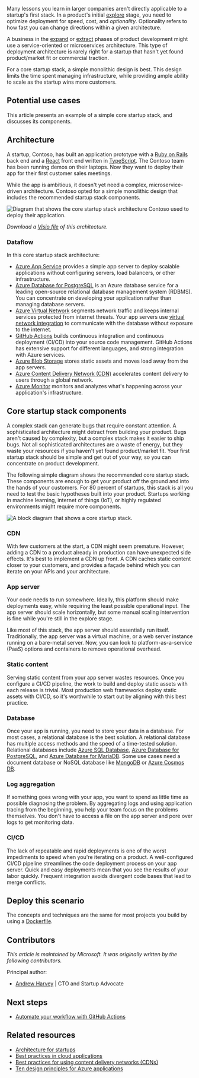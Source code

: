 Many lessons you learn in larger companies aren't directly applicable to a startup's first stack. In a product's initial [explore](../../guide/startups/startup-architecture.md#explore) stage, you need to optimize deployment for speed, cost, and *optionality*. Optionality refers to how fast you can change directions within a given architecture.

A business in the [expand](../../guide/startups/startup-architecture.md#expand) or [extract](../../guide/startups/startup-architecture.md#extract) phases of product development might use a service-oriented or microservices architecture. This type of deployment architecture is rarely right for a startup that hasn't yet found product/market fit or commercial traction.

For a core startup stack, a simple monolithic design is best. This design limits the time spent managing infrastructure, while providing ample ability to scale as the startup wins more customers.

## Potential use cases

This article presents an example of a simple core startup stack, and discusses its components.

## Architecture

A startup, Contoso, has built an application prototype with a [Ruby on Rails](https://rubyonrails.org) back end and a [React](https://reactjs.org) front end written in [TypeScript](https://www.typescriptlang.org). The Contoso team has been running demos on their laptops. Now they want to deploy their app for their first customer sales meetings.

While the app is ambitious, it doesn't yet need a complex, microservice-driven architecture. Contoso opted for a simple monolithic design that includes the recommended startup stack components.

![Diagram that shows the core startup stack architecture Contoso used to deploy their application.](images/startup-stack-architecture.png)

*Download a [Visio file](https://archcenter.blob.core.windows.net/cdn/Startup%20Stack%20Architecture.vsdx) of this architecture.*

### Dataflow

In this core startup stack architecture:

- [Azure App Service](/azure/app-service/overview) provides a simple app server to deploy scalable applications without configuring servers, load balancers, or other infrastructure.
- [Azure Database for PostgreSQL](/azure/postgresql/overview) is an Azure database service for a leading open-source relational database management system (RDBMS). You can concentrate on developing your application rather than managing database servers.
- [Azure Virtual Network](/azure/virtual-network/virtual-networks-overview) segments network traffic and keeps internal services protected from internet threats. Your app servers use [virtual network integration](/azure/app-service/web-sites-integrate-with-vnet) to communicate with the database without exposure to the internet.
- [GitHub Actions](https://docs.github.com/actions) builds continuous integration and continuous deployment (CI/CD) into your source code management. GitHub Actions has extensive support for different languages, and strong integration with Azure services.
- [Azure Blob Storage](/azure/storage/blobs/storage-blobs-overview) stores static assets and moves load away from the app servers.
- [Azure Content Delivery Network (CDN)](/azure/cdn/cdn-overview) accelerates content delivery to users through a global network.
- [Azure Monitor](/azure/azure-monitor/overview) monitors and analyzes what's happening across your application's infrastructure.

## Core startup stack components

A complex stack can generate bugs that require constant attention. A sophisticated architecture might detract from building your product. Bugs aren't caused by complexity, but a complex stack makes it easier to ship bugs. Not all sophisticated architectures are a waste of energy, but they waste your resources if you haven't yet found product/market fit. Your first startup stack should be simple and get out of your way, so you can concentrate on product development.

The following simple diagram shows the recommended core startup stack. These components are enough to get your product off the ground and into the hands of your customers. For 80 percent of startups, this stack is all you need to test the basic hypotheses built into your product. Startups working in machine learning, internet of things (IoT), or highly regulated environments might require more components.

![A block diagram that shows a core startup stack.](images/startup-stack.png)

### CDN

With few customers at the start, a CDN might seem premature. However, adding a CDN to a product already in production can have unexpected side effects. It's best to implement a CDN up front. A CDN caches static content closer to your customers, and provides a façade behind which you can iterate on your APIs and your architecture.

### App server

Your code needs to run somewhere. Ideally, this platform should make deployments easy, while requiring the least possible operational input. The app server should scale horizontally, but some manual scaling intervention is fine while you're still in the explore stage.

Like most of this stack, the app server should essentially run itself. Traditionally, the app server was a virtual machine, or a web server instance running on a bare-metal server. Now, you can look to platform-as-a-service (PaaS) options and containers to remove operational overhead.

### Static content

Serving static content from your app server wastes resources. Once you configure a CI/CD pipeline, the work to build and deploy static assets with each release is trivial. Most production web frameworks deploy static assets with CI/CD, so it's worthwhile to start out by aligning with this best practice.

### Database

Once your app is running, you need to store your data in a database. For most cases, a relational database is the best solution. A relational database has multiple access methods and the speed of a time-tested solution. Relational databases include [Azure SQL Database](https://azure.microsoft.com/products/azure-sql/database), [Azure Database for PostgreSQL](https://azure.microsoft.com/services/postgresql), and [Azure Database for MariaDB](https://azure.microsoft.com/services/mariadb). Some use cases need a document database or NoSQL database like [MongoDB](https://www.mongodb.com/mongodb-on-azure) or [Azure Cosmos DB](https://azure.microsoft.com/services/cosmos-db).

### Log aggregation

If something goes wrong with your app, you want to spend as little time as possible diagnosing the problem. By aggregating logs and using application tracing from the beginning, you help your team focus on the problems themselves. You don't have to access a file on the app server and pore over logs to get monitoring data.

### CI/CD

The lack of repeatable and rapid deployments is one of the worst impediments to speed when you're iterating on a product. A well-configured CI/CD pipeline streamlines the code deployment process on your app server. Quick and easy deployments mean that you see the results of your labor quickly. Frequent integration avoids divergent code bases that lead to merge conflicts.

## Deploy this scenario

The concepts and techniques are the same for most projects you build by using a [Dockerfile](https://docs.docker.com/engine/reference/builder).

## Contributors

*This article is maintained by Microsoft. It was originally written by the following contributors.*

Principal author:

 * [Andrew Harvey](https://www.linkedin.com/in/andrewharvey) | CTO and Startup Advocate

## Next steps

- [Automate your workflow with GitHub Actions](/training/paths/automate-workflow-github-actions)

## Related resources

- [Architecture for startups](../../guide/startups/startup-architecture.md)
- [Best practices in cloud applications](../../best-practices/index-best-practices.md)
- [Best practices for using content delivery networks (CDNs)](../../best-practices/cdn.yml)
- [Ten design principles for Azure applications](../../guide/design-principles/index.md)
